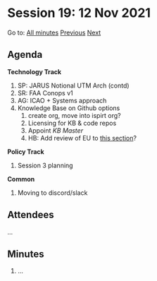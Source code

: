 # Session 19: 12 Nov 2021

Go to: [All minutes](../../../index.md) [Previous](./09.md) [Next](16.md)

## Agenda

**Technology Track**

1. SP: JARUS Notional UTM Arch (contd)
1. SR: FAA Conops v1
1. AG: ICAO + Systems approach
1. Knowledge Base on Github options
    1. create org, move into ispirt org?
    2. Licensing for KB & code repos
    3. Appoint *KB Master*
    4. HB: Add review of EU to [this section](../../../work-items/i07.md)?

**Policy Track**

1. Session 3 planning

**Common**

1. Moving to discord/slack

## Attendees

...

## Minutes

1. ...

